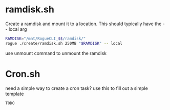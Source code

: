 # ramdisk.sh
Create a ramdisk and mount it to a location. This should typically have the -- local arg
```bash
RAMDISK="/mnt/RogueCLI_$$/ramdisk/"
rogue ./create/ramdisk.sh 250MB "$RAMDISK" -- local
```
use unmount command to unmount the ramdisk

# Cron.sh
need a simple way to create a cron task? use this to fill out a simple template
```bash
TODO
```
